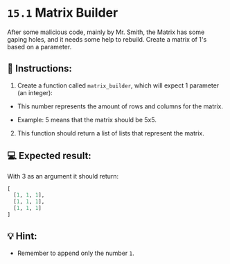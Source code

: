 # `15.1` Matrix Builder

After some malicious code, mainly by Mr. Smith, the Matrix has some gaping holes, and it needs some help to rebuild. Create a matrix of 1's based on a parameter.

## 📝 Instructions:

1. Create a function called `matrix_builder`, which will expect 1 parameter (an integer):

+ This number represents the amount of rows and columns for the matrix.

+ Example: 5 means that the matrix should be 5x5.

2. This function should return a list of lists that represent the matrix.

## 💻 Expected result:

With 3 as an argument it should return:

```py
[
  [1, 1, 1],
  [1, 1, 1],
  [1, 1, 1]
]
```

## 💡 Hint:

+ Remember to append only the number `1`.
